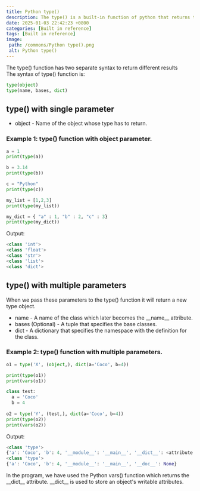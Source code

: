 ```yaml
---
title: Python type()
description: The type() is a built-in function of python that returns the type of given object.
date: 2025-01-03 22:42:23 +0800
categories: [Built in reference]
tags: [Built in reference]
image:
 path: /commons/Python type().png
 alt: Python type()
---
```


The type() function has two separate syntax to return different results  
The syntax of type() function is:

```python
type(object)
type(name, bases, dict)

```

## type() with single parameter

* object \- Name of the object whose type has to return.


### Example 1: type() function with object parameter.

```python
a = 1
print(type(a))

b = 3.14
print(type(b))

c = "Python"
print(type(c))

my_list = [1,2,3]
print(type(my_list))

my_dict = { "a" : 1, "b" : 2, "c" : 3}
print(type(my_dict))

```

<script type="text/javascript">
	atOptions = {
		'key' : 'f934c5057f4cfe34762901514605d248',
		'format' : 'iframe',
		'height' : 180,
		'width' : 800,
		'params' : {}
	};
</script>
<script type="text/javascript" src="https://www.highperformanceformat.com/f934c5057f4cfe34762901514605d248/invoke.js"></script>
Output:

```python
<class 'int'>
<class 'float'>
<class 'str'>
<class 'list'>
<class 'dict'>

```

<script type="text/javascript">
	atOptions = {
		'key' : 'f934c5057f4cfe34762901514605d248',
		'format' : 'iframe',
		'height' : 180,
		'width' : 800,
		'params' : {}
	};
</script>
<script type="text/javascript" src="https://www.highperformanceformat.com/f934c5057f4cfe34762901514605d248/invoke.js"></script>
## type() with multiple parameters

<script type="text/javascript">
	atOptions = {
		'key' : 'f934c5057f4cfe34762901514605d248',
		'format' : 'iframe',
		'height' : 180,
		'width' : 800,
		'params' : {}
	};
</script>
<script type="text/javascript" src="https://www.highperformanceformat.com/f934c5057f4cfe34762901514605d248/invoke.js"></script>
When we pass these parameters to the type() function it will return a new type object.

* name \- A name of the class which later becomes the \_\_name\_\_ attribute.  
* bases (Optional) \- A tuple that specifies the base classes.  
* dict \- A dictionary that specifies the namespace with the definition for the class.

### Example 2: type() function with multiple parameters.

```python
o1 = type('X', (object,), dict(a='Coco', b=4))

print(type(o1))
print(vars(o1))

class test:
  a = 'Coco'
  b = 4
  
o2 = type('Y', (test,), dict(a='Coco', b=4))
print(type(o2))
print(vars(o2))

```

Output:

```python
<class 'type'>
{'a': 'Coco', 'b': 4, '__module__': '__main__', '__dict__': <attribute '__dict__' of 'X' objects>, '__weakref__': <attribute '__weakref__' of 'X' objects>, '__doc__': None}
<class 'type'>
{'a': 'Coco', 'b': 4, '__module__': '__main__', '__doc__': None}

```

In the program, we have used the Python vars() function which returns the \_\_dict\_\_ attribute. \_\_dict\_\_ is used to store an object's writable attributes.